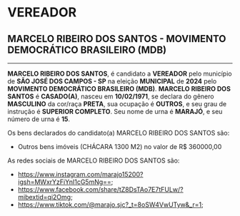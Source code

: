 # VEREADOR
## MARCELO RIBEIRO DOS SANTOS - MOVIMENTO DEMOCRÁTICO BRASILEIRO (MDB)
---
**MARCELO RIBEIRO DOS SANTOS**, é candidato a **VEREADOR** pelo município de **SÃO JOSÉ DOS CAMPOS - SP** na eleição **MUNICIPAL** de **2024** pelo **MOVIMENTO DEMOCRÁTICO BRASILEIRO (MDB)**.
**MARCELO RIBEIRO DOS SANTOS** é **CASADO(A)**, nasceu em **10/02/1971**, se declara do gênero **MASCULINO** da cor/raça **PRETA**, sua ocupação é **OUTROS**, e seu grau de instrução é **SUPERIOR COMPLETO**.
Seu nome de urna é **MARAJÓ**, e seu número de urna é **15**.

Os bens declarados do candidato(a) MARCELO RIBEIRO DOS SANTOS são: 
- Outros bens imóveis (CHÁCARA 1300 M2) no valor de R$ 360000,00

As redes sociais de MARCELO RIBEIRO DOS SANTOS são:
- https://www.instagram.com/marajo15200?igsh=MWxrYzFiYnI1cG5mNg==;
- https://www.facebook.com/share/tZ8DsTAo7E7tFULw/?mibextid=qi2Omg;
- https://www.tiktok.com/@marajo.sjc?_t=8oSW4VwUTyw&_r=1;